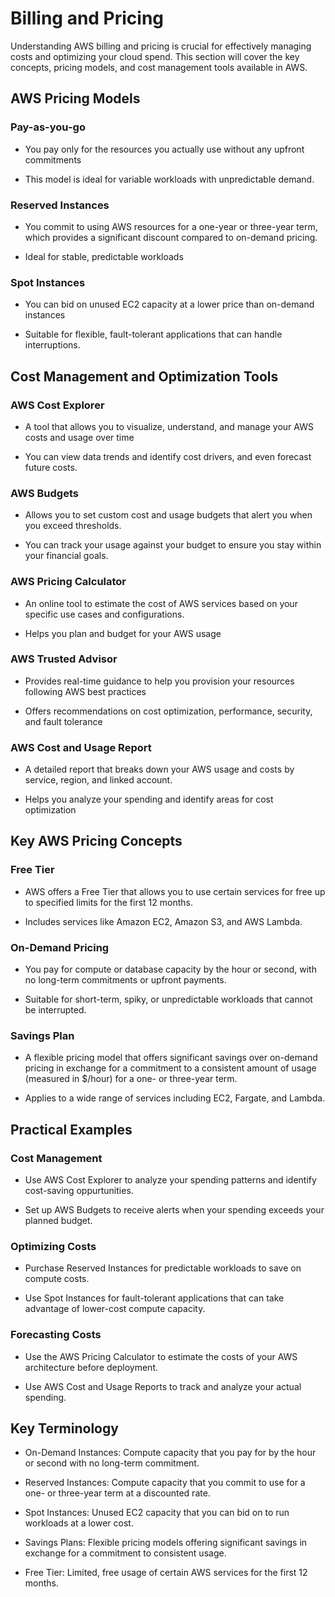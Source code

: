 # Billing and Pricing
Understanding AWS billing and pricing is crucial for effectively managing costs and
optimizing your cloud spend. This section will cover the key concepts, pricing models,
and cost management tools available in AWS.

## AWS Pricing Models

### Pay-as-you-go
- You pay only for the resources you actually use without any upfront commitments

- This model is ideal for variable workloads with unpredictable demand.

### Reserved Instances
- You commit to using AWS resources for a one-year or three-year term, which provides
a significant discount compared to on-demand pricing.

- Ideal for stable, predictable workloads

### Spot Instances
- You can bid on unused EC2 capacity at a lower price than on-demand instances

- Suitable for flexible, fault-tolerant applications that can handle interruptions.

## Cost Management and Optimization Tools

### AWS Cost Explorer
- A tool that allows you to visualize, understand, and manage your AWS costs and usage
over time

- You can view data trends and identify cost drivers, and even forecast future costs.

### AWS Budgets
- Allows you to set custom cost and usage budgets that alert you when you exceed thresholds.

- You can track your usage against your budget to ensure you stay within your financial goals.

### AWS Pricing Calculator
- An online tool to estimate the cost of AWS services based on your specific use cases and
configurations.

- Helps you plan and budget for your AWS usage

### AWS Trusted Advisor
- Provides real-time guidance to help you provision your resources following AWS
best practices

- Offers recommendations on cost optimization, performance, security, and fault tolerance

### AWS Cost and Usage Report
- A detailed report that breaks down your AWS usage and costs by service, region,
and linked account.

- Helps you analyze your spending and identify areas for cost optimization

## Key AWS Pricing Concepts

### Free Tier
- AWS offers a Free Tier that allows you to use certain services for free up to specified
limits for the first 12 months.

- Includes services like Amazon EC2, Amazon S3, and AWS Lambda.

### On-Demand Pricing
- You pay for compute or database capacity by the hour or second, with no long-term
commitments or upfront payments.

- Suitable for short-term, spiky, or unpredictable workloads that cannot be interrupted.

### Savings Plan
- A flexible pricing model that offers significant savings over on-demand pricing in
exchange for a commitment to a consistent amount of usage (measured in $/hour) for a
one- or three-year term.

- Applies to a wide range of services including EC2, Fargate, and Lambda.

## Practical Examples

### Cost Management
- Use AWS Cost Explorer to analyze your spending patterns and identify cost-saving
oppurtunities.

- Set up AWS Budgets to receive alerts when your spending exceeds your planned budget.

### Optimizing Costs
- Purchase Reserved Instances for predictable workloads to save on compute costs.

- Use Spot Instances for fault-tolerant applications that can take advantage of lower-cost
compute capacity.

### Forecasting Costs
- Use the AWS Pricing Calculator to estimate the costs of your AWS architecture before
deployment.

- Use AWS Cost and Usage Reports to track and analyze your actual spending.

## Key Terminology
- On-Demand Instances: Compute capacity that you pay for by the hour or second with
no long-term commitment.

- Reserved Instances: Compute capacity that you commit to use for a one- or three-year
term at a discounted rate.

- Spot Instances: Unused EC2 capacity that you can bid on to run workloads at a lower cost.

- Savings Plans: Flexible pricing models offering significant savings in exchange for a
commitment to consistent usage.

- Free Tier: Limited, free usage of certain AWS services for the first 12 months.
